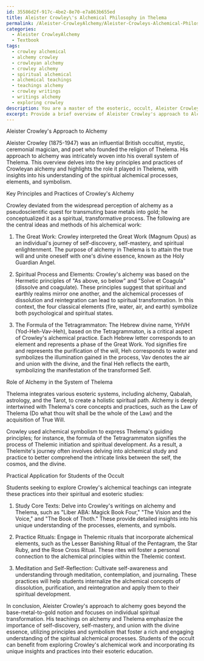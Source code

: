```yaml
---
id: 35586d2f-917c-4be2-8e70-e7a863b655ed
title: Aleister Crowley\'s Alchemical Philosophy in Thelema
permalink: /Aleister-CrowleyAlchemy/Aleister-Crowleys-Alchemical-Philosophy-in-Thelema/
categories:
  - Aleister CrowleyAlchemy
  - Textbook
tags:
  - crowley alchemical
  - alchemy crowley
  - crowleyan alchemy
  - crowley alchemy
  - spiritual alchemical
  - alchemical teachings
  - teachings alchemy
  - crowley writings
  - writings alchemy
  - exploring crowley
description: You are a master of the esoteric, occult, Aleister CrowleyAlchemy and education, you have written many textbooks on the subject in ways that provide students with rich and deep understanding of the subject. You are being asked to write textbook-like sections on a topic and you do it with full context, explainability, and reliability in accuracy to the true facts of the topic at hand, in a textbook style that a student would easily be able to learn from, in a rich, engaging, and contextual way. Always include relevant context (such as formulas and history), related concepts, and in a way that someone can gain deep insights from.
excerpt: Provide a brief overview of Aleister Crowley's approach to Alchemy, focusing on its key principles, practices, and the role it played in his overall system of Thelema. Include insights into Crowley's unique understanding of the spiritual alchemical processes, elements, and symbolism, as well as suggestions for practical application for students of the occult.
---
```

Aleister Crowley's Approach to Alchemy

Aleister Crowley (1875-1947) was an influential British occultist, mystic, ceremonial magician, and poet who founded the religion of Thelema. His approach to alchemy was intricately woven into his overall system of Thelema. This overview delves into the key principles and practices of Crowleyan alchemy and highlights the role it played in Thelema, with insights into his understanding of the spiritual alchemical processes, elements, and symbolism.

Key Principles and Practices of Crowley's Alchemy

Crowley deviated from the widespread perception of alchemy as a pseudoscientific quest for transmuting base metals into gold; he conceptualized it as a spiritual, transformative process. The following are the central ideas and methods of his alchemical work:

1. The Great Work: Crowley interpreted the Great Work (Magnum Opus) as an individual's journey of self-discovery, self-mastery, and spiritual enlightenment. The purpose of alchemy in Thelema is to attain the true will and unite oneself with one's divine essence, known as the Holy Guardian Angel.

2. Spiritual Process and Elements: Crowley's alchemy was based on the Hermetic principles of "As above, so below" and "Solve et Coagula" (dissolve and coagulate). These principles suggest that spiritual and earthly realms mirror one another, and the alchemical processes of dissolution and reintegration can lead to spiritual transformation. In this context, the four classical elements (fire, water, air, and earth) symbolize both psychological and spiritual states.

3. The Formula of the Tetragrammaton: The Hebrew divine name, YHVH (Yod-Heh-Vav-Heh), based on the Tetragrammaton, is a critical aspect of Crowley's alchemical practice. Each Hebrew letter corresponds to an element and represents a phase of the Great Work. Yod signifies fire and represents the purification of the will, Heh corresponds to water and symbolizes the illumination gained in the process, Vav denotes the air and union with the divine, and the final Heh reflects the earth, symbolizing the manifestation of the transformed Self.

Role of Alchemy in the System of Thelema

Thelema integrates various esoteric systems, including alchemy, Qabalah, astrology, and the Tarot, to create a holistic spiritual path. Alchemy is deeply intertwined with Thelema's core concepts and practices, such as the Law of Thelema (Do what thou wilt shall be the whole of the Law) and the acquisition of True Will.

Crowley used alchemical symbolism to express Thelema's guiding principles; for instance, the formula of the Tetragrammaton signifies the process of Thelemic initiation and spiritual development. As a result, a Thelemite's journey often involves delving into alchemical study and practice to better comprehend the intricate links between the self, the cosmos, and the divine.

Practical Application for Students of the Occult

Students seeking to explore Crowley's alchemical teachings can integrate these practices into their spiritual and esoteric studies:

1. Study Core Texts: Delve into Crowley's writings on alchemy and Thelema, such as "Liber ABA: Magick Book Four," "The Vision and the Voice," and "The Book of Thoth." These provide detailed insights into his unique understanding of the processes, elements, and symbols.

2. Practice Rituals: Engage in Thelemic rituals that incorporate alchemical elements, such as the Lesser Banishing Ritual of the Pentagram, the Star Ruby, and the Rose Cross Ritual. These rites will foster a personal connection to the alchemical principles within the Thelemic context.

3. Meditation and Self-Reflection: Cultivate self-awareness and understanding through meditation, contemplation, and journaling. These practices will help students internalize the alchemical concepts of dissolution, purification, and reintegration and apply them to their spiritual development.

In conclusion, Aleister Crowley's approach to alchemy goes beyond the base-metal-to-gold notion and focuses on individual spiritual transformation. His teachings on alchemy and Thelema emphasize the importance of self-discovery, self-mastery, and union with the divine essence, utilizing principles and symbolism that foster a rich and engaging understanding of the spiritual alchemical processes. Students of the occult can benefit from exploring Crowley's alchemical work and incorporating its unique insights and practices into their esoteric education.
